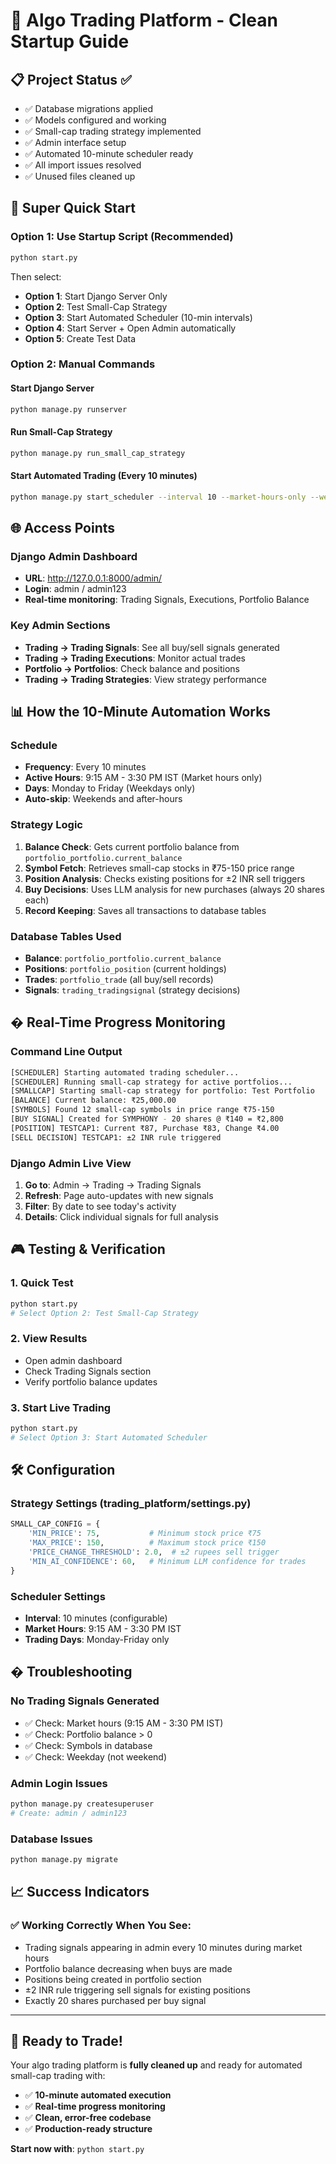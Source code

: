 # 🚀 Algo Trading Platform - Clean Startup Guide

## 📋 Project Status ✅
- ✅ Database migrations applied
- ✅ Models configured and working
- ✅ Small-cap trading strategy implemented 
- ✅ Admin interface setup
- ✅ Automated 10-minute scheduler ready
- ✅ All import issues resolved
- ✅ Unused files cleaned up

## 🎯 Super Quick Start

### Option 1: Use Startup Script (Recommended)
```bash
python start.py
```
Then select:
- **Option 1**: Start Django Server Only
- **Option 2**: Test Small-Cap Strategy  
- **Option 3**: Start Automated Scheduler (10-min intervals)
- **Option 4**: Start Server + Open Admin automatically
- **Option 5**: Create Test Data

### Option 2: Manual Commands

#### Start Django Server
```bash
python manage.py runserver
```

#### Run Small-Cap Strategy
```bash
python manage.py run_small_cap_strategy
```

#### Start Automated Trading (Every 10 minutes)
```bash
python manage.py start_scheduler --interval 10 --market-hours-only --weekdays-only
```

## 🌐 Access Points

### Django Admin Dashboard
- **URL**: http://127.0.0.1:8000/admin/
- **Login**: admin / admin123
- **Real-time monitoring**: Trading Signals, Executions, Portfolio Balance

### Key Admin Sections
- **Trading → Trading Signals**: See all buy/sell signals generated
- **Trading → Trading Executions**: Monitor actual trades
- **Portfolio → Portfolios**: Check balance and positions
- **Trading → Trading Strategies**: View strategy performance

## 📊 How the 10-Minute Automation Works

### Schedule
- **Frequency**: Every 10 minutes
- **Active Hours**: 9:15 AM - 3:30 PM IST (Market hours only)
- **Days**: Monday to Friday (Weekdays only)
- **Auto-skip**: Weekends and after-hours

### Strategy Logic
1. **Balance Check**: Gets current portfolio balance from `portfolio_portfolio.current_balance`
2. **Symbol Fetch**: Retrieves small-cap stocks in ₹75-150 price range
3. **Position Analysis**: Checks existing positions for ±2 INR sell triggers
4. **Buy Decisions**: Uses LLM analysis for new purchases (always 20 shares each)
5. **Record Keeping**: Saves all transactions to database tables

### Database Tables Used
- **Balance**: `portfolio_portfolio.current_balance`
- **Positions**: `portfolio_position` (current holdings)
- **Trades**: `portfolio_trade` (all buy/sell records)
- **Signals**: `trading_tradingsignal` (strategy decisions)

## � Real-Time Progress Monitoring

### Command Line Output
```bash
[SCHEDULER] Starting automated trading scheduler...
[SCHEDULER] Running small-cap strategy for active portfolios...
[SMALLCAP] Starting small-cap strategy for portfolio: Test Portfolio
[BALANCE] Current balance: ₹25,000.00
[SYMBOLS] Found 12 small-cap symbols in price range ₹75-150
[BUY SIGNAL] Created for SYMPHONY - 20 shares @ ₹140 = ₹2,800
[POSITION] TESTCAP1: Current ₹87, Purchase ₹83, Change ₹4.00
[SELL DECISION] TESTCAP1: ±2 INR rule triggered
```

### Django Admin Live View
1. **Go to**: Admin → Trading → Trading Signals
2. **Refresh**: Page auto-updates with new signals
3. **Filter**: By date to see today's activity
4. **Details**: Click individual signals for full analysis

## 🎮 Testing & Verification

### 1. Quick Test
```bash
python start.py
# Select Option 2: Test Small-Cap Strategy
```

### 2. View Results
- Open admin dashboard
- Check Trading Signals section
- Verify portfolio balance updates

### 3. Start Live Trading
```bash
python start.py  
# Select Option 3: Start Automated Scheduler
```

## 🛠️ Configuration

### Strategy Settings (trading_platform/settings.py)
```python
SMALL_CAP_CONFIG = {
    'MIN_PRICE': 75,           # Minimum stock price ₹75
    'MAX_PRICE': 150,          # Maximum stock price ₹150
    'PRICE_CHANGE_THRESHOLD': 2.0,  # ±2 rupees sell trigger
    'MIN_AI_CONFIDENCE': 60,   # Minimum LLM confidence for trades
}
```

### Scheduler Settings
- **Interval**: 10 minutes (configurable)
- **Market Hours**: 9:15 AM - 3:30 PM IST
- **Trading Days**: Monday-Friday only

## � Troubleshooting

### No Trading Signals Generated
- ✅ Check: Market hours (9:15 AM - 3:30 PM IST)
- ✅ Check: Portfolio balance > 0
- ✅ Check: Symbols in database
- ✅ Check: Weekday (not weekend)

### Admin Login Issues
```bash
python manage.py createsuperuser
# Create: admin / admin123
```

### Database Issues
```bash
python manage.py migrate
```

## 📈 Success Indicators

### ✅ Working Correctly When You See:
- Trading signals appearing in admin every 10 minutes during market hours
- Portfolio balance decreasing when buys are made
- Positions being created in portfolio section
- ±2 INR rule triggering sell signals for existing positions
- Exactly 20 shares purchased per buy signal

---

## 🎯 Ready to Trade!

Your algo trading platform is **fully cleaned up** and ready for automated small-cap trading with:
- ✅ **10-minute automated execution**
- ✅ **Real-time progress monitoring** 
- ✅ **Clean, error-free codebase**
- ✅ **Production-ready structure**

**Start now with**: `python start.py`
